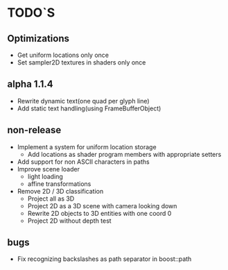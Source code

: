 # TODO`S

## Optimizations
* Get uniform locations only once
* Set sampler2D textures in shaders only once

## alpha 1.1.4
* Rewrite dynamic text(one quad per glyph line)
* Add static text handling(using FrameBufferObject)

## non-release
* Implement a system for uniform location storage  
  * Add locations as shader program members with appropriate setters
* Add support for non ASCII characters in paths
* Improve scene loader
  * light loading
  * affine transformations
* Remove 2D / 3D classification
  * Project all as 3D
  * Project 2D as a 3D scene with camera looking down
  * Rewrite 2D objects to 3D entities with one coord 0
  * Project 2D without depth test

## bugs
* Fix recognizing backslashes as path separator in boost::path
